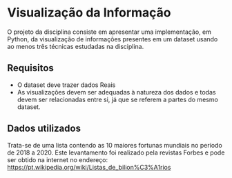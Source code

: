 # Visualização da Informação

 O projeto da disciplina consiste em apresentar uma implementação, em Python, da visualização de informações presentes em um dataset usando ao menos três técnicas estudadas na disciplina.

## Requisitos

* O dataset deve trazer dados Reais
* As visualizações devem ser adequadas à natureza dos dados e todas devem ser relacionadas entre si, já que se referem a partes do mesmo dataset.

## Dados utilizados

Trata-se de uma lista contendo as 10 maiores fortunas mundiais no período de 2018 a 2020. Este levantamento foi realizado pela revistas Forbes e pode ser obtido na internet no endereço: https://pt.wikipedia.org/wiki/Listas_de_bilion%C3%A1rios
